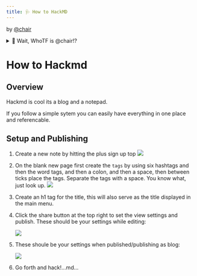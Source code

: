 ```yaml
---
title: 🩺 How to HackMD
---
```


by [@chair](https://twitter.com/vrycmfy)

<details>
<summary>🤔 Wait, WhoTF is @chair!?</summary>
<br />

Here to prop you up.

Intent on unlocking humanity's freedom, potential and love with Ethereum.

Former auto-body collision repair center assistant manager, currently RaidGuild Raider and Ethereum nomad.

[Have A NICE Day](https://haveaniceday.wtf)

</details>
<p></p>

# How to Hackmd

## Overview

Hackmd is cool its a blog and a notepad.

If you follow a simple sytem you can easily have everything in one place and referencable.

## Setup and Publishing

1. Create a new note by hitting the plus sign up top ![](https://i.imgur.com/HWaFSV8.png)

2. On the blank new page first create the `tags` by using six hashtags and then the word tags, and then a colon, and then a space, then between ticks place the tags. Separate the tags with a space. You know what, just look up. ![](https://i.imgur.com/SRjaWAS.png)

3. Create an h1 tag for the title, this will also serve as the title displayed in the main menu.

4. Click the share button at the top right to set the view settings and publish. These should be your settings while editing:

    ![](https://i.imgur.com/MsYKWJk.png)

5. These shoule be your settings when published/publishing as blog:

    ![](https://i.imgur.com/4GF7cBn.png)

6. Go forth and hack!...md...
